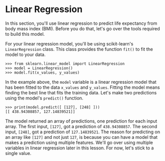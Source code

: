 # Linear Regression
In this section, you'll use linear regression to predict life expectancy from body mass index (BMI). Before you do that, let's go over the tools required to build this model.

For your linear regression model, you'll be using scikit-learn's `LinearRegression` class. This class provides the function `fit()` to fit the model to your data.

```
>>> from sklearn.linear_model import LinearRegression
>>> model = LinearRegression()
>>> model.fit(x_values, y_values)
```

In the example above, the `model` variable is a linear regression model that has been fitted to the data `x_values` and `y_values`. Fitting the model means finding the best line that fits the training data. Let's make two predictions using the model's `predict()` function.

```
>>> print(model.predict([ [127], [248] ]))
[[ 438.94308857, 127.14839521]]
```

The model returned an array of predictions, one prediction for each input array. The first input, `[127]`, got a prediction of `438.94308857`. The second input, `[248]`, got a prediction of `127.14839521`. The reason for predicting on an array like `[127]` and not just `127`, is because you can have a model that makes a prediction using multiple features. We'll go over using multiple variables in linear regression later in this lesson. For now, let's stick to a single value.


